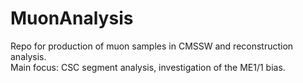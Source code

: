# MuonAnalysis
Repo for production of muon samples in CMSSW and reconstruction analysis.  
Main focus: CSC segment analysis, investigation of the ME1/1 bias.   

